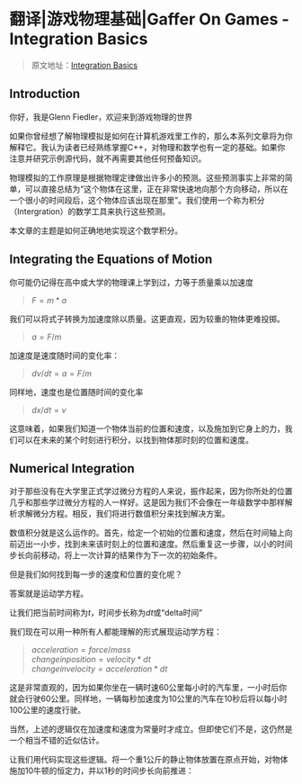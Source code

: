 # 翻译|游戏物理基础|Gaffer On Games - Integration Basics

> 原文地址：[Integration Basics](https://gafferongames.com/post/integration_basics/)

## Introduction
你好，我是Glenn Fiedler，欢迎来到游戏物理的世界

如果你曾经想了解物理模拟是如何在计算机游戏里工作的，那么本系列文章将为你解释它。我认为读者已经熟练掌握C++，对物理和数学也有一定的基础。如果你注意并研究示例源代码，就不再需要其他任何预备知识。

物理模拟的工作原理是根据物理定律做出许多小的预测。这些预测事实上非常的简单，可以直接总结为“这个物体在这里，正在非常快速地向那个方向移动，所以在一个很小的时间段后，这个物体应该出现在那里”。我们使用一个称为积分（Intergration）的数学工具来执行这些预测。

本文章的主题是如何正确地地实现这个数学积分。

## Integrating the Equations of Motion
你可能仍记得在高中或大学的物理课上学到过，力等于质量乘以加速度  
> $F = m * a$  
  
我们可以将式子转换为加速度除以质量。这更直观，因为较重的物体更难投掷。
> $a = F/m$ 

加速度是速度随时间的变化率：
> $dv/dt = a = F/m$

同样地，速度也是位置随时间的变化率
> $dx/dt = v$ 

这意味着，如果我们知道一个物体当前的位置和速度，以及施加到它身上的力，我们可以在未来的某个时刻进行积分，以找到物体那时刻的位置和速度。

## Numerical Integration
对于那些没有在大学里正式学过微分方程的人来说，振作起来，因为你所处的位置几乎和那些学过微分方程的人一样好。这是因为我们不会像在一年级数学中那样解析求解微分方程。相反，我们将进行数值积分来找到解决方案。

数值积分就是这么运作的。首先，给定一个初始的位置和速度，然后在时间轴上向前迈出一小步，找到未来该时刻上的位置和速度。然后重复这一步骤，以小的时间步长向前移动，将上一次计算的结果作为下一次的初始条件。

但是我们如何找到每一步的速度和位置的变化呢？

答案就是运动学方程。

让我们把当前时间称为$t$，时间步长称为$dt$或“delta时间”

我们现在可以用一种所有人都能理解的形式展现运动学方程：  
>$acceleration = force/mass$    
>$change in position = velocity * dt$   
>$change in velocity = acceleration * dt$   

这是非常直观的，因为如果你坐在一辆时速60公里每小时的汽车里，一小时后你就会行驶60公里。同样地，一辆每秒加速度为10公里的汽车在10秒后将以每小时100公里的速度行驶。

当然，上述的逻辑仅在加速度和速度为常量时才成立。但即使它们不是，这仍然是一个相当不错的近似估计。

让我们用代码实现这些逻辑。将一个重1公斤的静止物体放置在原点开始，对物体施加10牛顿的恒定力，并以1秒的时间步长向前推进：